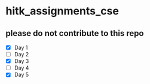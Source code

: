 # hitk_assignments_cse
## please do not contribute to this repo

- [x] Day 1
- [ ] Day 2
- [x] Day 3
- [ ] Day 4
- [x] Day 5
